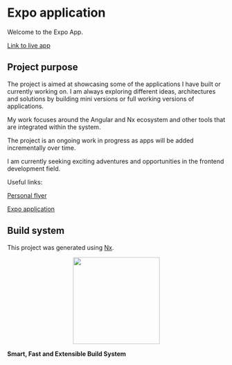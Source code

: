 # Expo application

Welcome to the Expo App.

[Link to live app](https://nx.dev/getting-started/intro)

## Project purpose

The project is aimed at showcasing some of the applications I have built or currently working on.
I am always exploring different ideas, architectures and solutions by building mini versions or full working versions of applications.

My work focuses around the Angular and Nx ecosystem and other tools that are integrated within the system.

The project is an ongoing work in progress as apps will be added incrementally over time.

I am currently seeking exciting adventures and opportunities in the frontend development field.

Useful links:

[Personal flyer](https://nx.dev/angular)

[Expo application](https://nx.dev/getting-started/intro)

## Build system

This project was generated using [Nx](https://nx.dev).

<p style="text-align: center;"><img src="https://raw.githubusercontent.com/nrwl/nx/master/images/nx-logo.png" width="200"></p>

**Smart, Fast and Extensible Build System**
